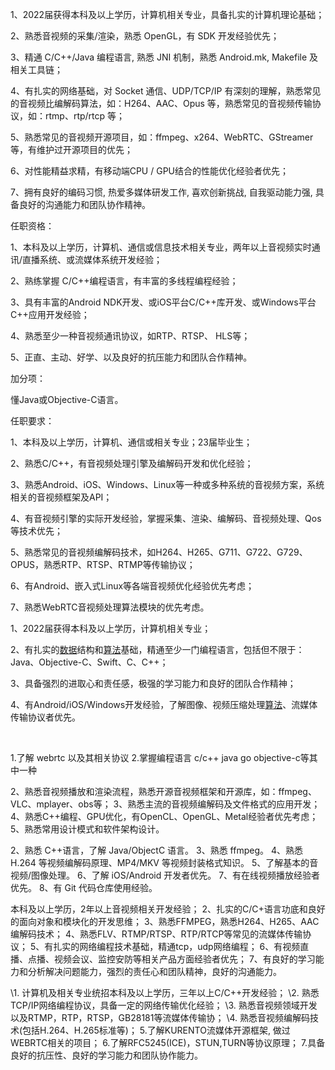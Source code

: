 1、2022届获得本科及以上学历，计算机相关专业，具备扎实的计算机理论基础；

2、熟悉音视频的采集/渲染，熟悉 OpenGL，有 SDK 开发经验优先；

3、精通 C/C++/Java 编程语言, 熟悉 JNI 机制，熟悉 Android.mk, Makefile 及相关工具链；

4、有扎实的网络基础，对 Socket 通信、UDP/TCP/IP 有深刻的理解，熟悉常见的音视频比编解码算法，如：H264、AAC、Opus 等，熟悉常见的音视频传输协议，如：rtmp、rtp/rtcp 等；

5、熟悉常见的音视频开源项目，如：ffmpeg、x264、WebRTC、GStreamer 等，有维护过开源项目的优先；

6、对性能精益求精，有移动端CPU / GPU结合的性能优化经验者优先；

7、拥有良好的编码习惯, 热爱多媒体研发工作, 喜欢创新挑战, 自我驱动能力强, 具备良好的沟通能力和团队协作精神。

任职资格：

1、本科及以上学历，计算机、通信或信息技术相关专业，两年以上音视频实时通讯/直播系统、或流媒体系统开发经验；

2、熟练掌握 C/C++编程语言，有丰富的多线程编程经验；

3、具有丰富的Android NDK开发、或iOS平台C/C++库开发、或Windows平台C++应用开发经验；

4、熟悉至少一种音视频通讯协议，如RTP、RTSP、 HLS等；

5、正直、主动、好学、以及良好的抗压能力和团队合作精神。

加分项：

懂Java或Objective-C语言。



任职要求：

1、本科及以上学历，计算机、通信或相关专业；23届毕业生；

2、熟悉C/C++，有音视频处理引擎及编解码开发和优化经验；

3、熟悉Android、iOS、Windows、Linux等一种或多种系统的音视频方案，系统相关的音视频框架及API；

4、有音视频引擎的实际开发经验，掌握采集、渲染、编解码、音视频处理、Qos等技术优先；

5、熟悉常见的音视频编解码技术，如H264、H265、G711、G722、G729、OPUS，熟悉RTP、RTSP、RTMP等传输协议；

6、有Android、嵌入式Linux等各端音视频优化经验优先考虑；

7、熟悉WebRTC音视频处理算法模块的优先考虑。



1、2022届获得本科及以上学历，计算机相关专业；

2、有扎实的[数据]()结构和[算法]()基础，精通至少一门编程语言，包括但不限于：Java、Objective-C、Swift、C、C++；              

3、具备强烈的进取心和责任感，极强的学习能力和良好的团队合作精神；              

4、有Android/iOS/Windows开发经验，了解图像、视频压缩处理[算法]()、流媒体传输协议者优先。              

​                           

1.了解 webrtc 以及其相关协议
2.掌握编程语言 c/c++ java go objective-c等其中一种            



2、熟悉音视频播放和渲染流程，熟悉开源音视频框架和开源库，如：ffmpeg、VLC、mplayer、obs等；
3、熟悉主流的音视频编解码及文件格式的应用开发；
4、熟悉C++编程、GPU优化，有OpenCL、OpenGL、Metal经验者优先考虑；
5、熟悉常用设计模式和软件架构设计。



2、熟悉 C++语言，了解 Java/ObjectC 语言。
3、熟悉 ffmpeg。
4、熟悉 H.264 等视频编解码原理、MP4/MKV 等视频封装格式知识。
5、了解基本的音视频/图像处理。
6、了解 iOS/Android 开发者优先。
7、有在线视频播放经验者优先。
8、有 Git 代码仓库使用经验。

本科及以上学历，2年以上音视频相关开发经验；
2、扎实的C/C+语言功底和良好的面向对象和模块化的开发思维；
3、熟悉FFMPEG，熟悉H264、H265、AAC编解码技术；
4、熟悉FLV、RTMP/RTSP、RTP/RTCP等常见的流媒体传输协议；
5、有扎实的网络编程技术基础，精通tcp，udp网络编程；
6、有视频直播、点播、视频会议、监控安防等相关产品方面经验者优先；
7、有良好的学习能力和分析解决问题能力，强烈的责任心和团队精神，良好的沟通能力。

   

\1. 计算机及相关专业统招本科及以上学历，三年以上C/C++开发经验；
\2. 熟悉TCP/IP网络编程协议，具备一定的网络传输优化经验；
\3. 熟悉音视频领域开发以及RTMP，RTP，RTSP，GB28181等流媒体传输协；
\4. 熟悉音视频编解码技术(包括H.264、H.265标准等)；
5.了解KURENTO流媒体开源框架, 做过WEBRTC相关的项目；
6.了解RFC5245(ICE)，STUN,TURN等协议原理；
7.具备良好的抗压性、良好的学习能力和团队协作能力。